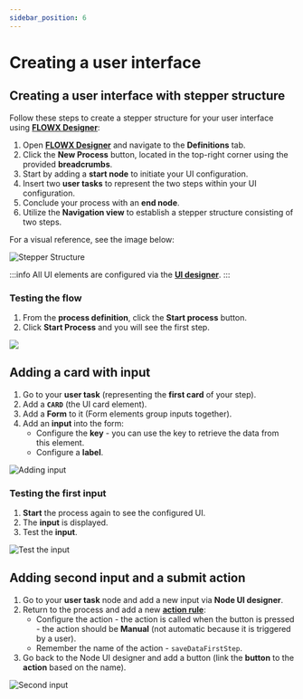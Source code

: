 ```yaml
---
sidebar_position: 6
---
```


# Creating a user interface

## Creating a user interface with stepper structure

Follow these steps to create a stepper structure for your user interface using [**FLOWX Designer**](../../terms/flowx-ai-designer):

1. Open [**FLOWX Designer**](../../terms/flowx-ai-designer) and navigate to the **Definitions** tab.
2. Click the **New Process** button, located in the top-right corner using the provided **breadcrumbs**.
3. Start by adding a **start node** to initiate your UI configuration.
4. Insert two **user tasks** to represent the two steps within your UI configuration.
5. Conclude your process with an **end node**.
6. Utilize the **Navigation view** to establish a stepper structure consisting of two steps.


For a visual reference, see the image below:

![Stepper Structure](https://s3.eu-west-1.amazonaws.com/docx.flowx.ai/3.5/stepper_structure.gif)

:::info
All UI elements are configured via the [**UI designer**](../../terms/flowx-ai-ui-designer).
:::

### Testing the flow

1. From the **process definition**, click the **Start process** button.
2. Click **Start Process** and you will see the first step.


![](https://s3.eu-west-1.amazonaws.com/docx.flowx.ai/3.5/ui_config_flow.gif)

## Adding a card with input

1. Go to your **user task** (representing the **first card** of your step).
2. Add a **`CARD`** (the UI card element).
3. Add a **Form** to it (Form elements group inputs together).
4. Add an **input** into the form:
   * Configure the **key** - you can use the key to retrieve the data from this element.
   * Configure a **label**.

![Adding input](https://s3.eu-west-1.amazonaws.com/docx.flowx.ai/3.5/adding_input_flow.gif)

### Testing the first input

1. **Start** the process again to see the configured UI.
2. The **input** is displayed.
3. Test the **input**.

![Test the input](https://s3.eu-west-1.amazonaws.com/docx.flowx.ai/3.5/testing_input.gif)

## Adding second input and a submit action

1. Go to your **user task** node and add a new input via **Node UI designer**.
2. Return to the process and add a new [**action rule**](../../building-blocks/actions/actions.md):
   * Configure the action - the action is called when the button is pressed - the action should be **Manual** (not automatic because it is triggered by a user).
   * Remember the name of the action - `saveDataFirstStep`.
3. Go back to the Node UI designer and add a button (link the **button** to the **action** based on the name).

![Second input](https://s3.eu-west-1.amazonaws.com/docx.flowx.ai/3.5/second_input.gif)

